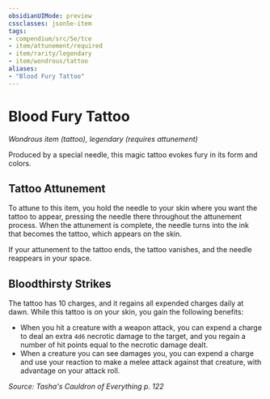 ```yaml
---
obsidianUIMode: preview
cssclasses: json5e-item
tags:
- compendium/src/5e/tce
- item/attunement/required
- item/rarity/legendary
- item/wondrous/tattoo
aliases: 
- "Blood Fury Tattoo"
---
```

# Blood Fury Tattoo
*Wondrous item (tattoo), legendary (requires attunement)*  


Produced by a special needle, this magic tattoo evokes fury in its form and colors.

## Tattoo Attunement

To attune to this item, you hold the needle to your skin where you want the tattoo to appear, pressing the needle there throughout the attunement process. When the attunement is complete, the needle turns into the ink that becomes the tattoo, which appears on the skin.

If your attunement to the tattoo ends, the tattoo vanishes, and the needle reappears in your space.

## Bloodthirsty Strikes

The tattoo has 10 charges, and it regains all expended charges daily at dawn. While this tattoo is on your skin, you gain the following benefits:

- When you hit a creature with a weapon attack, you can expend a charge to deal an extra `4d6` necrotic damage to the target, and you regain a number of hit points equal to the necrotic damage dealt.  
- When a creature you can see damages you, you can expend a charge and use your reaction to make a melee attack against that creature, with advantage on your attack roll.  

*Source: Tasha's Cauldron of Everything p. 122*